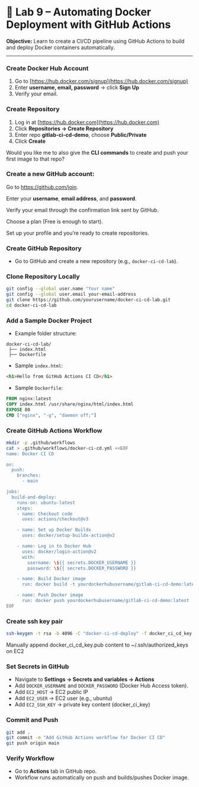 # 🐳 Lab 9 – Automating Docker Deployment with GitHub Actions

**Objective:** Learn to create a CI/CD pipeline using GitHub Actions to build and deploy Docker containers automatically.

---

### Create Docker Hub Account

1. Go to [https://hub.docker.com/signup](https://hub.docker.com/signup)
2. Enter **username, email, password** → click **Sign Up**
3. Verify your email.

### Create Repository

1. Log in at [https://hub.docker.com](https://hub.docker.com)
2. Click **Repositories → Create Repository**
3. Enter repo **gitlab-ci-cd-demo**, choose **Public/Private**
4. Click **Create** 

Would you like me to also give the **CLI commands** to create and push your first image to that repo?

### Create a new GitHub account:

Go to <a href="https://github.com/join" target="_blank">https://github.com/join</a>.

Enter your **username**, **email address**, and **password**.

Verify your email through the confirmation link sent by GitHub.

Choose a plan (Free is enough to start).

Set up your profile and you’re ready to create repositories. 

### Create GitHub Repository

* Go to GitHub and create a new repository (e.g., `docker-ci-cd-lab`).

### Clone Repository Locally

```bash
git config --global user.name "Your name"
git config --global user.email your-email-address
git clone https://github.com/yourusername/docker-ci-cd-lab.git
cd docker-ci-cd-lab
```

### Add a Sample Docker Project

* Example folder structure:

```
docker-ci-cd-lab/
 ├── index.html
 ├── Dockerfile
```

* Sample `index.html`:

```html
<h1>Hello from GitHub Actions CI CD</h1>
```

* Sample `Dockerfile`:

```dockerfile
FROM nginx:latest
COPY index.html /usr/share/nginx/html/index.html
EXPOSE 80
CMD ["nginx", "-g", "daemon off;"]
```

### Create GitHub Actions Workflow

```bash
mkdir -p .github/workflows
cat > .github/workflows/docker-ci-cd.yml <<EOF
name: Docker CI CD

on:
  push:
    branches:
      - main

jobs:
  build-and-deploy:
    runs-on: ubuntu-latest
    steps:
    - name: Checkout code
      uses: actions/checkout@v3

    - name: Set up Docker Buildx
      uses: docker/setup-buildx-action@v2

    - name: Log in to Docker Hub
      uses: docker/login-action@v2
      with:
        username: \${{ secrets.DOCKER_USERNAME }}
        password: \${{ secrets.DOCKER_PASSWORD }}

    - name: Build Docker image
      run: docker build -t yourdockerhubusername/gitlab-ci-cd-demo:latest .

    - name: Push Docker image
      run: docker push yourdockerhubusername/gitlab-ci-cd-demo:latest
EOF
```
### Create ssh key pair
```bash
ssh-keygen -t rsa -b 4096 -C "docker-ci-cd-deploy" -f docker_ci_cd_key
```

Manually append docker_ci_cd_key.pub content to ~/.ssh/authorized_keys on EC2

### Set Secrets in GitHub

* Navigate to **Settings → Secrets and variables → Actions**
* Add `DOCKER_USERNAME` and `DOCKER_PASSWORD` (Docker Hub Access token).
* Add `EC2_HOST` → EC2 public IP
* Add `EC2_USER` → EC2 user (e.g., ubuntu)
* Add  `EC2_SSH_KEY` → private key content (docker_ci_key)

### Commit and Push

```bash
git add .
git commit -m "Add GitHub Actions workflow for Docker CI CD"
git push origin main
```

### Verify Workflow

* Go to **Actions** tab in GitHub repo.
* Workflow runs automatically on push and builds/pushes Docker image.


